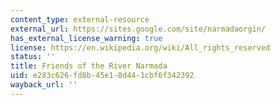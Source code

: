 ```yaml
---
content_type: external-resource
external_url: https://sites.google.com/site/narmadaorgin/
has_external_license_warning: true
license: https://en.wikipedia.org/wiki/All_rights_reserved
status: ''
title: Friends of the River Narmada
uid: e283c626-fd8b-45e1-8d44-1cbf6f342392
wayback_url: ''
---
```


